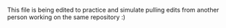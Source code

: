 This file is being edited to practice and simulate pulling edits from another person working on the same repository :)
